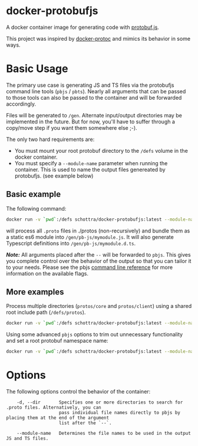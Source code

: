 # docker-protobufjs
A docker container image for generating code with [protobuf.js](https://github.com/dcodeIO/protobuf.js).

This project was inspired by [docker-protoc](https://github.com/namely/docker-protoc) and mimics its behavior in some ways.

# Basic Usage
The primary use case is generating JS and TS files via the protobufjs command line tools (`pbjs` / `pbts`). Nearly all arguments that can be passed to those tools can also be passed to the container and will be forwarded accordingly.

Files will be generated to `/gen`. Alternate input/output directories may be implemented in the future. But for now, you'll have to suffer through a copy/move step if you want them somewhere else ;-).

The only two hard requirements are:
* You must mount your root protobuf directory to the `/defs` volume in the docker container.
* You must specify a `--module-name` parameter when running the container. This is used to name the output files genereated by protobufjs. (see example below)

## Basic example
The following command:

```sh
docker run -v `pwd`:/defs schottra/docker-protobufjs:latest --module-name mymodule -d protos -- -t static-module -w es6
```

will process all `.proto` files in ./protos (non-recursively) and bundle them as a static es6 module into `/gen/pb-js/mymodule.js`.
It will also generate Typescript definitions into `/gen/pb-js/mymodule.d.ts`.

**_Note:_** All arguments placed after the `--` will be forwarded to `pbjs`. This gives you complete control over the behavior of the output so that you can tailor it to your needs. Please see the pbjs [command line reference](https://github.com/dcodeIO/protobuf.js#command-line) for more information on the available flags.


## More examples
Process multiple directories (`protos/core` and `protos/client`) using a shared root include path (`/defs/protos`).

```sh
docker run -v `pwd`:/defs schottra/docker-protobufjs:latest --module-name mymodule -d protos/core -d protos/client -- -t static-module -w es6 -p /defs/protos
```

Using some advanced `pbjs` options to trim out unnecessary functionality and set a root protobuf namespace name:

```sh
docker run -v `pwd`:/defs schottra/docker-protobufjs:latest --module-name mymodule -d protos/core -d protos/client -- --root mymodule -t static-module -w es6 --no-delimited --force-long --no-convert
```

# Options
The following options control the behavior of the container:
```
    -d, --dir       Specifies one or more directories to search for .proto files. Alternatively, you can
                    pass individual file names directly to pbjs by placing them at the end of the argument
                    list after the `--`.

    --module-name   Determines the file names to be used in the output JS and TS files.
```

